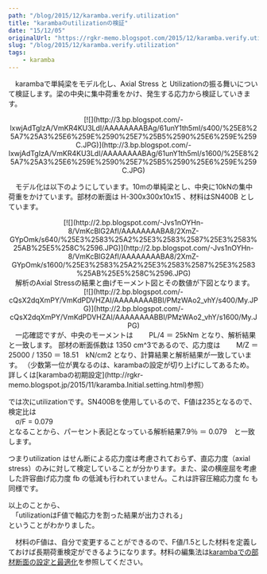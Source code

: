 ```yaml
---
path: "/blog/2015/12/karamba.verify.utilization"
title: "karambaのutilizationの検証"
date: "15/12/05"
originalUrl: "https://rgkr-memo.blogspot.com/2015/12/karamba.verify.utilization.html"
slug: "/blog/2015/12/karamba.verify.utilization"
tags:
    - karamba
---
```

　karambaで単純梁をモデル化し、Axial Stress と Utilizationの振る舞いについて検証します。梁の中央に集中荷重をかけ、発生する応力から検証していきます。  

<div class="separator" style="clear: both; text-align: center;">[![](http://3.bp.blogspot.com/-lxwjAdTgIzA/VmKR4KU3LdI/AAAAAAAABAg/61unY1th5mI/s400/%25E8%25A7%25A3%25E6%259E%2590%25E7%25B5%2590%25E6%259E%259C.JPG)](http://3.bp.blogspot.com/-lxwjAdTgIzA/VmKR4KU3LdI/AAAAAAAABAg/61unY1th5mI/s1600/%25E8%25A7%25A3%25E6%259E%2590%25E7%25B5%2590%25E6%259E%259C.JPG)</div><div class="separator" style="clear: both; text-align: center;">  
</div>  

　モデル化は以下のようにしています。10mの単純梁とし、中央に10kNの集中荷重をかけています。部材の断面は H-300x300x10x15 、材料はSN400B としています。  

<div class="separator" style="clear: both; text-align: center;"></div><div class="separator" style="clear: both; text-align: center;">[![](http://2.bp.blogspot.com/-Jvs1nOYHn-8/VmKcBlG2AfI/AAAAAAAABA8/2XmZ-GYpOmk/s640/%25E3%2583%25A2%25E3%2583%2587%25E3%2583%25AB%25E5%258C%2596.JPG)](http://2.bp.blogspot.com/-Jvs1nOYHn-8/VmKcBlG2AfI/AAAAAAAABA8/2XmZ-GYpOmk/s1600/%25E3%2583%25A2%25E3%2583%2587%25E3%2583%25AB%25E5%258C%2596.JPG)</div>  
　解析のAxial Stressの結果と曲げモーメント図とその数値が下図となります。  

<div class="separator" style="clear: both; text-align: center;">[![](http://2.bp.blogspot.com/-cQsX2dqXmPY/VmKdPDVHZAI/AAAAAAAABBI/PMzWAo2_vhY/s400/My.JPG)](http://2.bp.blogspot.com/-cQsX2dqXmPY/VmKdPDVHZAI/AAAAAAAABBI/PMzWAo2_vhY/s1600/My.JPG)</div>  
　一応確認ですが、中央のモーメントは  
　　PL/4 ＝ 25kNm  
となり、解析結果と一致します。  
部材の断面係数は 1350 cm^3であるので、応力度は  
　　M/Z ＝ 25000 / 1350 ＝ 18.51　kN/cm2  
となり、計算結果と解析結果が一致しています。  
（少数第一位が異なるのは、karambaの設定が切り上げにしてあるため。詳しくは[karambaの初期設定](http://rgkr-memo.blogspot.jp/2015/11/karamba.Initial.setting.html)参照）  

では次にutilizationです。SN400Bを使用しているので、F値は235となるので、検定比は  
　σ/F = 0.079  
となることから、パーセント表記となっている解析結果7.9％ ＝ 0.079　と一致します。  

つまりutilization はせん断による応力度は考慮されておらず、直応力度（axial stress）のみに対して検定していることが分かります。また、梁の横座屈を考慮した許容曲げ応力度 fb の低減も行われていません。これは許容圧縮応力度 fc も同様です。  

以上のことから、  
　「utilizationはF値で軸応力を割った結果が出力される」  
ということがわかりました。  

　材料のF値は、自分で変更することができるので、F値/1.5とした材料を定義しておけば長期荷重検定ができるようになります。材料の編集法は[karambaでの部材断面の設定と最適化](http://rgkr-memo.blogspot.jp/2015/09/blog-post.html)を参照してください。